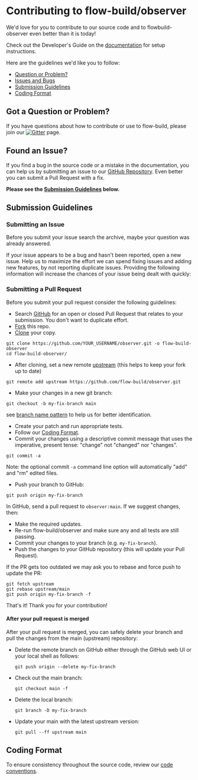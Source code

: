 # Contributing to flow-build/observer

We'd love for you to contribute to our source code and to flowbuild-observer even better than it is
today!

Check out the Developer's Guide on the [documentation](https://flow-build.github.io/#/) for setup instructions.

Here are the guidelines we'd like you to follow:

- [Question or Problem?](#question)
- [Issues and Bugs](#issue)
- [Submission Guidelines](#submit)
- [Coding Format](#format)

## <a name="question"></a> Got a Question or Problem?

If you have questions about how to contribute or use to flow-build, please join our [![Gitter](https://badges.gitter.im/flow-build/flow-build.svg)](https://gitter.im/flow-build/flow-build?utm_source=badge&utm_medium=badge&utm_campaign=pr-badge&utm_content=badge) page.

## <a name="issue"></a> Found an Issue?

If you find a bug in the source code or a mistake in the documentation, you can help us by
submitting an issue to our [GitHub Repository][github]. Even better you can submit a Pull Request
with a fix.

**Please see the [Submission Guidelines](#submit) below.**

## <a name="submit"></a> Submission Guidelines

### Submitting an Issue
Before you submit your issue search the archive, maybe your question was already answered.

If your issue appears to be a bug and hasn't been reported, open a new issue. Help us to maximize
the effort we can spend fixing issues and adding new features, by not reporting duplicate issues.
Providing the following information will increase the chances of your issue being dealt with
quickly:

### Submitting a Pull Request
Before you submit your pull request consider the following guidelines:

- Search [GitHub](https://github.com/flow-build/observer/pulls) for an open or closed Pull Request
  that relates to your submission. You don't want to duplicate effort.
- [Fork](https://help.github.com/articles/fork-a-repo/) this repo.
- [Clone](https://help.github.com/articles/cloning-a-repository/) your copy.

```shell
git clone https://github.com/YOUR_USERNAME/observer.git -o flow-build-observer
cd flow-build-observer/
```

- After cloning, set a new remote [upstream](https://help.github.com/articles/configuring-a-remote-for-a-fork/) (this helps to keep your fork up to date)

```shell
git remote add upstream https://github.com/flow-build/observer.git
```

- Make your changes in a new git branch:

```shell
git checkout -b my-fix-branch main
```

see [branch name pattern](https://github.com/flow-build/flow-build/wiki/Branch-Pattern) to help us for better identification.

- Create your patch and run appropriate tests.
- Follow our [Coding Format](#format).
- Commit your changes using a descriptive commit message that uses the imperative, present tense: "change" not "changed" nor "changes".

```shell
git commit -a
```

Note: the optional commit `-a` command line option will automatically "add" and "rm" edited files.

- Push your branch to GitHub:

```shell
git push origin my-fix-branch
```

In GitHub, send a pull request to `observer:main`.
If we suggest changes, then:

- Make the required updates.
- Re-run flow-build/observer and make sure any and all tests are still passing.
- Commit your changes to your branch (e.g. `my-fix-branch`).
- Push the changes to your GitHub repository (this will update your Pull Request).

If the PR gets too outdated we may ask you to rebase and force push to update the PR:

```shell
git fetch upstream
git rebase upstream/main
git push origin my-fix-branch -f
```

That's it! Thank you for your contribution!

#### After your pull request is merged

After your pull request is merged, you can safely delete your branch and pull the changes
from the main (upstream) repository:

- Delete the remote branch on GitHub either through the GitHub web UI or your local shell as follows:

    ```shell
    git push origin --delete my-fix-branch
    ```

- Check out the main branch:

    ```shell
    git checkout main -f
    ```

- Delete the local branch:

    ```shell
    git branch -D my-fix-branch
    ```

- Update your main with the latest upstream version:

    ```shell
    git pull --ff upstream main
    ```

## <a name="format"></a> Coding Format

To ensure consistency throughout the source code, review our [code conventions](https://github.com/flow-build/flow-build/wiki/Branch-Pattern).


[github]: https://github.com/flow-build/flow=build
